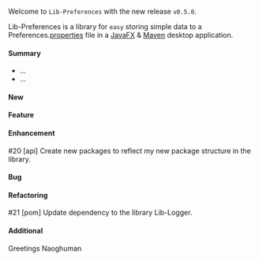 Welcome to `Lib-Preferences` with the new release `v0.5.0`.

Lib-Preferences is a library for `easy` storing simple data to a 
Preferences.[properties] file in a [JavaFX] &amp; [Maven] desktop application.



#### Summary
* ...
* ...



#### New



#### Feature



#### Enhancement
#20 [api] Create new packages to reflect my new package structure in the library.



#### Bug



#### Refactoring
#21 [pom] Update dependency to the library Lib-Logger.



#### Additional



Greetings
Naoghuman



[//]: # (Issues which will be integrated in this release)


[//]: # (Links)
[JavaFX]:http://docs.oracle.com/javase/8/javase-clienttechnologies.htm
[Maven]:http://maven.apache.org/
[properties]:http://en.wikipedia.org/wiki/.properties

